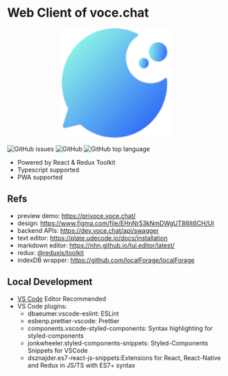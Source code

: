 # Web Client of voce.chat

<p align="center">
<img src="./public/android-chrome-192x192.png" width="50%" height="50%">
</p>

![GitHub issues](https://img.shields.io/github/issues-raw/Privoce/vocechat-web) ![GitHub](https://img.shields.io/github/license/privoce/vocechat-web) ![GitHub top language](https://img.shields.io/github/languages/top/privoce/vocechat-web)

- Powered by React & Redux Toolkit
- Typescript supported
- PWA supported

## Refs

- preview demo: https://privoce.voce.chat/
- design: https://www.figma.com/file/EHnNr53kNmDWgUT86It6CH/UI
- backend APIs: https://dev.voce.chat/api/swagger
- text editor: https://plate.udecode.io/docs/installation
- markdown editor: https://nhn.github.io/tui.editor/latest/
- redux: [@reduxjs/toolkit](https://redux-toolkit.js.org/introduction/getting-started)
- indexDB wrapper: https://github.com/localForage/localForage

## Local Development

- [VS Code](https://code.visualstudio.com/) Editor Recommended
- VS Code plugins:
  - dbaeumer.vscode-eslint: ESLint
  - esbenp.prettier-vscode: Prettier
  - components.vscode-styled-components: Syntax highlighting for styled-components
  - jonkwheeler.styled-components-snippets: Styled-Components Snippets for VSCode
  - dsznajder.es7-react-js-snippets:Extensions for React, React-Native and Redux in JS/TS with ES7+ syntax
